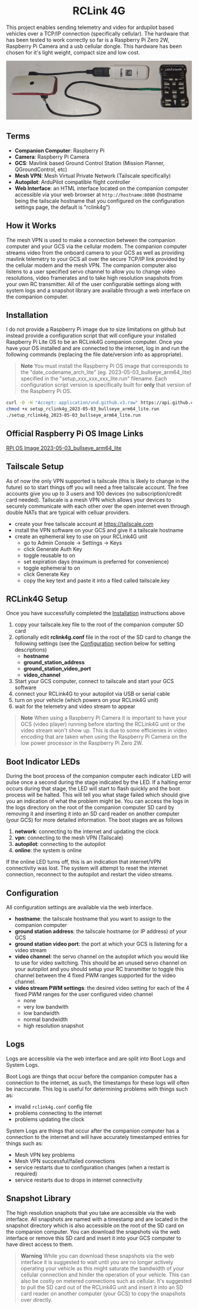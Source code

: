 <h1 style="text-align: center">RCLink 4G</h1>

This project enables sending telemetry and video for ardupilot based vehicles
over a TCP/IP connection (specifically cellular).  The hardware that has been
tested to work correctly so far is a Raspberry Pi Zero 2W, Raspberry Pi Camera
and a usb cellular dongle.  This hardware has been chosen for it's light
weight, compact size and low cost.

![test hardware](docs/rclink4g.jpg "test hardware")



## Terms

- **Companion Computer**: Raspberry Pi
- **Camera**: Raspberry Pi Camera
- **GCS**: Mavlink based Ground Control Station (Mission Planner, QGroundControl, etc)
- **Mesh VPN**: Mesh Virtual Private Network (Tailscale specifically)
- **Autopilot**: ArduPilot compatible flight controller
- **Web Interface**: an HTML interface located on the companion computer accessible
via your web browser at `http://hostname:8080` (hostname being the tailscale hostname
that you configured on the configuration settings page, the default is "rclink4g")



## How it Works

The mesh VPN is used to make a connection between the companion computer and your GCS
via the cellular modem.  The companion computer streams video from the onboard
camera to your GCS as well as providing mavlink telemetry to your GCS all over the
secure TCP/IP link provided by the cellular modem and the mesh VPN.  The companion
computer also listens to a user specified servo channel to allow you to change video
resolutions, video framerates and to take high resolution snapshots from your own
RC transmitter. All of the user configurable settings along with system logs and a
snapshot library are available through a web interface on the companion computer.



## Installation

I do not provide a Raspberry Pi image due to size limitations on github but instead
provide a configuration script that will configure your installed Raspberry Pi
Lite OS to be an RCLink4G companion computer. Once you have your OS installed
and are connected to the internet, log in and run the following commands (replacing
the file date/version info as appropriate).

> **Note**
You must install the Raspberry Pi OS image that corresponds to the
"date_codename_arch_lite" (eg. 2023-05-03_bullseye_arm64_lite) specified in the
"setup_xxx_xxx_xxx_lite.run" filename.  Each configuration script version is
specifically built for **only** that version of the Raspberry Pi OS.

```bash
curl -O -H "Accept: application/vnd.github.v3.raw" https://api.github.com/repos/duaneodom/rclink4g/contents/dist/setup_rclink4g_2023-05-03_bullseye_arm64_lite.run
chmod +x setup_rclink4g_2023-05-03_bullseye_arm64_lite.run
./setup_rclink4g_2023-05-03_bullseye_arm64_lite.run
```



## Official Raspberry Pi OS Image Links
[RPi OS Image 2023-05-03_bullseye_arm64_lite](https://downloads.raspberrypi.org/raspios_lite_arm64/images/raspios_lite_arm64-2023-05-03/2023-05-03-raspios-bullseye-arm64-lite.img.xz)



## Tailscale Setup

As of now the only VPN supported is tailscale (this is likely to change in the
future) so to start things off you will need a free tailscale account.  The free
accounts give you up to 3 users and 100 devices (no subscription/credit card needed).
Tailscale is a mesh VPN which allows your devices to securely communicate with
each other over the open internet even through double NATs that are typical with
celluar providers.

- create your free tailscale account at https://tailscale.com
- install the VPN software on your GCS and give it a tailscale hostname
- create an ephemeral key to use on your RCLink4G unit
    - go to Admin Console -> Settings -> Keys
    - click Generate Auth Key
    - toggle reusable to on
    - set expiration days (maximum is preferred for convenience)
    - toggle ephemeral to on
    - click Generate Key
    - copy the key text and paste it into a filed called tailscale.key



## RCLink4G Setup

Once you have successfully completed the [Installation](#installation) instructions above

1. copy your tailscale.key file to the root of the companion computer SD card
2. optionally edit **rclink4g.conf** file in the root of the SD card to change the following
settings (see the [Configuration](#configuration) section below for setting descriptions)
    - **hostname**
    - **ground_station_address**
    - **ground_station_video_port**
    - **video_channel**
3. Start your GCS computer, connect to tailscale and start your GCS software
4. connect your RCLink4G to your autopilot via USB or serial cable
5. turn on your vehicle (which powers on your RCLink4G unit)
6. wait for the telemetry and video stream to appear

> **Note**
When using a Raspberry Pi Camera it is important to have your GCS (video player) running
before starting the RCLink4G unit or the video stream won't show up.  This is due to
some efficienies in video encoding that are taken when using the Raspberry Pi Camera
on the low power processor in the Raspberry Pi Zero 2W.


## Boot Indicator LEDs

During the boot process of the companion computer each indicator LED will pulse once a
second during the stage indicated by the LED.  If a halting error occurs during
that stage, the LED will start to flash quickly and the boot process will be halted.
This will tell you what stage failed which should give you an indication of what the
problem might be.  You can access the logs in the logs directory on the root of the
companion computer SD card by removing it and inserting it into an SD card reader on
another computer (your GCS) for more detailed information.  The boot stages are as follows

1. **network**: connecting to the internet and updating the clock
2. **vpn**: connecting to the mesh VPN (Tailscale)
3. **autopilot**: connecting to the autopilot
4. **online**: the system is online

If the online LED turns off, this is an indication that internet/VPN connectivity
was lost.  The system will attempt to reset the internet connection, reconnect
to the autopilot and restart the video streams.



## Configuration

All configuration settings are available via the web interface.

- **hostname**: the tailscale hostname that you want to assign to the companion computer
- **ground station address**: the tailscale hostname (or IP address) of your GCS
- **ground station video port**: the port at which your GCS is listening for a video stream
- **video channel**: the servo channel on the autopilot which you would like to
use for video switching. This should be an unused servo channel on your autopilot and
you should setup your RC transmitter to toggle this channel between the 4 fixed PWM ranges
supported for the video channel.
- **video stream PWM settings**: the desired video setting for each of the 4 fixed PWM ranges
for the user configured video channel
    - none
    - very low bandwith
    - low bandwidth
    - normal bandwidth
    - high resolution snapshot



## Logs

Logs are accessible via the web interface and are split into Boot Logs and System Logs.

Boot Logs are things that occur before the companion computer has a connection to
the internet, as such, the timestamps for these logs will often be inaccurate.  This log
is useful for determining problems with things such as:

- invalid `rclink4g.conf` config file
- problems connecting to the internet
- problems updating the clock

System Logs are things that occur after the companion computer has a connection to
the internet and will have accurately timestamped entries for things such as:

- Mesh VPN key problems
- Mesh VPN successful/failed connections
- service restarts due to configuration changes (when a restart is required)
- service restarts due to drops in internet connectivity




## Snapshot Library

The high resolution snaphots that you take are accessible via the web interface.  All
snapshots are named with a timestamp and are located in the snapshot directory which
is also accessible on the root of the SD card on the companion computer.  You can
download the snapshots via the web interface or remove this SD card and insert it into
your GCS computer to have direct access to them.

> **Warning**
While you can download these snapshots via the web interface it is suggested to wait
until you are no longer actively operating your vehicle as this might saturate the
bandwidth of your cellular connection and hinder the operation of your vehicle.  This
can also be costly on metered connections such as cellular.  It's suggested to pull
the SD card out of the RCLink4G unit and insert it into an SD card reader on another
computer (your GCS) to copy the snapshots over directly.
